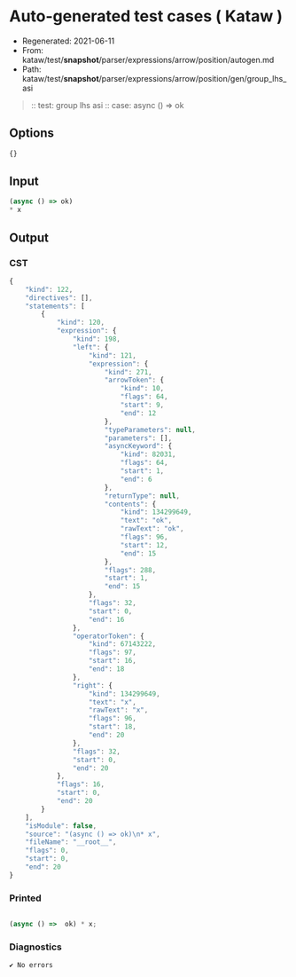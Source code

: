 # Auto-generated test cases ( Kataw )
- Regenerated: 2021-06-11
- From: kataw/test/__snapshot__/parser/expressions/arrow/position/autogen.md
- Path: kataw/test/__snapshot__/parser/expressions/arrow/position/gen/group_lhs_asi
> :: test: group lhs asi
> :: case: async () => ok
## Options

`````js
{}
`````
## Input

`````js
(async () => ok)
* x
`````
## Output

### CST

```javascript
{
    "kind": 122,
    "directives": [],
    "statements": [
        {
            "kind": 120,
            "expression": {
                "kind": 198,
                "left": {
                    "kind": 121,
                    "expression": {
                        "kind": 271,
                        "arrowToken": {
                            "kind": 10,
                            "flags": 64,
                            "start": 9,
                            "end": 12
                        },
                        "typeParameters": null,
                        "parameters": [],
                        "asyncKeyword": {
                            "kind": 82031,
                            "flags": 64,
                            "start": 1,
                            "end": 6
                        },
                        "returnType": null,
                        "contents": {
                            "kind": 134299649,
                            "text": "ok",
                            "rawText": "ok",
                            "flags": 96,
                            "start": 12,
                            "end": 15
                        },
                        "flags": 288,
                        "start": 1,
                        "end": 15
                    },
                    "flags": 32,
                    "start": 0,
                    "end": 16
                },
                "operatorToken": {
                    "kind": 67143222,
                    "flags": 97,
                    "start": 16,
                    "end": 18
                },
                "right": {
                    "kind": 134299649,
                    "text": "x",
                    "rawText": "x",
                    "flags": 96,
                    "start": 18,
                    "end": 20
                },
                "flags": 32,
                "start": 0,
                "end": 20
            },
            "flags": 16,
            "start": 0,
            "end": 20
        }
    ],
    "isModule": false,
    "source": "(async () => ok)\n* x",
    "fileName": "__root__",
    "flags": 0,
    "start": 0,
    "end": 20
}
```

### Printed

```javascript

(async () =>  ok) * x;
```

### Diagnostics

```javascript
✔ No errors
```


